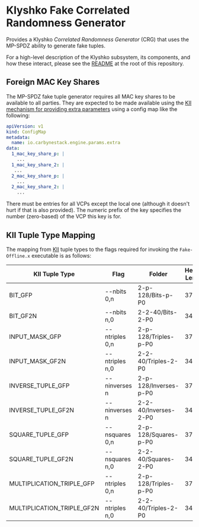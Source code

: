# Klyshko Fake Correlated Randomness Generator

Provides a Klyshko *Correlated Randomness Generator* (CRG) that uses the MP-SPDZ
ability to generate fake tuples.

For a high-level description of the Klyshko subsystem, its components, and how
these interact, please see the [README] at the root of this repository.

## Foreign MAC Key Shares

The MP-SPDZ fake tuple generator requires all MAC key shares to be available to
all parties. They are expected to be made available using the
[KII mechanism for providing extra parameters][kii-extra] using a config map
like the following:

```yaml
apiVersion: v1
kind: ConfigMap
metadata:
  name: io.carbynestack.engine.params.extra
data:
  1_mac_key_share_p: |
    ...
  1_mac_key_share_2: |
   ...
  2_mac_key_share_p: |
    ...
  2_mac_key_share_2: |
    ...
```

There must be entries for all VCPs except the local one (although it doesn't
hurt if that is also provided). The numeric prefix of the key specifies the
number (zero-based) of the VCP this key is for.

## KII Tuple Type Mapping

The mapping from [KII] tuple types to the flags required for invoking the
`Fake-Offline.x` executable is as follows:

| KII Tuple Type             | Flag           | Folder                | Header Length |
| -------------------------- | -------------- | --------------------- | ------------- |
| BIT_GFP                    | --nbits 0,n    | 2-p-128/Bits-p-P0     | 37            |
| BIT_GF2N                   | --nbits n,0    | 2-2-40/Bits-2-P0      | 34            |
| INPUT_MASK_GFP             | --ntriples 0,n | 2-p-128/Triples-p-P0  | 37            |
| INPUT_MASK_GF2N            | --ntriples n,0 | 2-2-40/Triples-2-P0   | 34            |
| INVERSE_TUPLE_GFP          | --ninverses n  | 2-p-128/Inverses-p-P0 | 37            |
| INVERSE_TUPLE_GF2N         | --ninverses n  | 2-2-40/Inverses-2-P0  | 34            |
| SQUARE_TUPLE_GFP           | --nsquares 0,n | 2-p-128/Squares-p-P0  | 37            |
| SQUARE_TUPLE_GF2N          | --nsquares n,0 | 2-2-40/Squares-2-P0   | 34            |
| MULTIPLICATION_TRIPLE_GFP  | --ntriples 0,n | 2-p-128/Triples-p-P0  | 37            |
| MULTIPLICATION_TRIPLE_GF2N | --ntriples n,0 | 2-2-40/Triples-2-P0   | 34            |

[kii]: ../README.md#klyshko-integration-interface-kii
[kii-extra]: ../README.md#additional-parameters
[readme]: ../README.md
